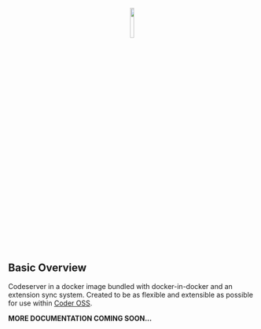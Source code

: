 <p align="center"><img width=12.5% src="https://i.ibb.co/K6RrTjc/logo.png"></p>

## Basic Overview

Codeserver in a docker image bundled with docker-in-docker and an extension sync system. Created to be as flexible and extensible as possible for use within [Coder OSS](https://coder.com/docs/v2/latest).


**MORE DOCUMENTATION COMING SOON...**